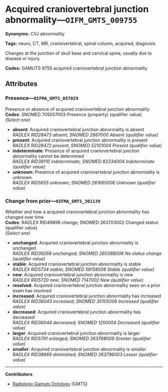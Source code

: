 # Acquired craniovertebral junction abnormality—`OIFM_GMTS_009755`

**Synonyms:** CVJ abnormality

**Tags:** neuro, CT, MR, craniovertebral, spinal column, acquired, diagnosis

Changes at the junction of skull base and cervical spine, usually due to disease or injury.

**Codes:** GAMUTS 9755 acquired craniovertebral junction abnormality

## Attributes

### Presence—`OIFMA_GMTS_057029`

Presence or absence of acquired craniovertebral junction abnormality  
**Codes**: SNOMED 705057003 Presence (property) (qualifier value)  
*(Select one)*

- **absent**: Acquired craniovertebral junction abnormality is absent  
_RADLEX RID28473 absent; SNOMED 2667000 Absent (qualifier value)_
- **present**: Acquired craniovertebral junction abnormality is present  
_RADLEX RID28472 present; SNOMED 52101004 Present (qualifier value)_
- **indeterminate**: Presence of acquired craniovertebral junction abnormality cannot be determined  
_RADLEX RID39110 indeterminate; SNOMED 82334004 Indeterminate (qualifier value)_
- **unknown**: Presence of acquired craniovertebral junction abnormality is unknown  
_RADLEX RID5655 unknown; SNOMED 261665006 Unknown (qualifier value)_

### Change from prior—`OIFMA_GMTS_301139`

Whether and how a acquired craniovertebral junction abnormality has changed over time  
**Codes**: RADLEX RID49896 change; SNOMED 263703002 Changed status (qualifier value)  
*(Select one)*

- **unchanged**: Acquired craniovertebral junction abnormality is unchanged  
_RADLEX RID39268 unchanged; SNOMED 260388006 No status change (qualifier value)_
- **stable**: Acquired craniovertebral junction abnormality is stable  
_RADLEX RID5734 stable; SNOMED 58158008 Stable (qualifier value)_
- **new**: Acquired craniovertebral junction abnormality is new  
_RADLEX RID5720 new; SNOMED 7147002 New (qualifier value)_
- **resolved**: Acquired craniovertebral junction abnormality seen on a prior exam has resolved  
- **increased**: Acquired craniovertebral junction abnormality has increased  
_RADLEX RID36043 increased; SNOMED 35105006 Increased (qualifier value)_
- **decreased**: Acquired craniovertebral junction abnormality has decreased  
_RADLEX RID36044 decreased; SNOMED 1250004 Decreased (qualifier value)_
- **larger**: Acquired craniovertebral junction abnormality is larger  
_RADLEX RID5791 enlarged; SNOMED 263768009 Greater (qualifier value)_
- **smaller**: Acquired craniovertebral junction abnormality is smaller  
_RADLEX RID38669 diminished; SNOMED 263796003 Lesser (qualifier value)_

---

**Contributors**

- [Radiology Gamuts Ontology](https://gamuts.net/) (GMTS)